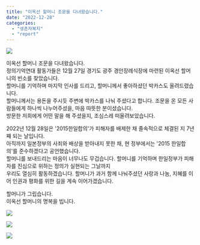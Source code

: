 ```yaml
---
title: "이옥선 할머니 조문을 다녀왔습니다."
date: "2022-12-28"
categories: 
  - "생존자복지"
  - "report"
---
```


![](https://womenandwar.net/kr/wp-content/uploads/2022/12/photo_2022-12-27_20-45-58-edited.jpg)

이옥선 할머니 조문을 다녀왔습니다.  
정의기억연대 활동가들은 12월 27일 경기도 광주 경안장례식장에 마련된 이옥선 할머니의 빈소를 찾았습니다.  
할머니를 기억하며 마지막 인사를 드리고, 할머니께서 좋아하셨던 박카스도 올려드렸습니다.  
할머니께서는 용돈을 주시듯 주변에 박카스를 나눠 주셨다고 합니다. 조문을 온 모든 사람들에게 하나씩 나누어주셨을, 마음 따뜻한 분이셨습니다.  
방문한 저희에게 어떤 말을 해 주셨을지, 조심스레 떠올려보았습니다.

2022년 12월 28일은 '2015한일합의'가 피해자를 배제한 채 졸속적으로 체결된 지 7년째 되는 날입니다.  
아직까지 일본정부의 사죄와 배상을 받아내지 못한 채, 현 정부에서는 '2015 한일합의'를 준수하겠다고 공언했습니다.  
할머니를 보내드리는 마음이 너무나도 무겁습니다. 할머니를 기억하며 한일정부가 피해자를 진심으로 위하는 정의가 실현되는 그날까지  
우리도 열심히 활동하겠습니다. 할머니가 과거 함께 나눠주셨던 사랑과 나눔, 지혜를 이어 인권과 평화를 위한 길을 계속 이어가겠습니다.

할머니가 그립습니다.  
이옥선 할머니의 명복을 빕니다.

![](https://womenandwar.net/kr/wp-content/uploads/2022/12/photo_2022-12-27_16-20-51-1-577x1024.jpg)

![](https://womenandwar.net/kr/wp-content/uploads/2022/12/photo_2022-12-27_16-21-24-1-1024x577.jpg)

![](https://womenandwar.net/kr/wp-content/uploads/2022/12/photo_2022-12-27_16-21-27-1024x577.jpg)
